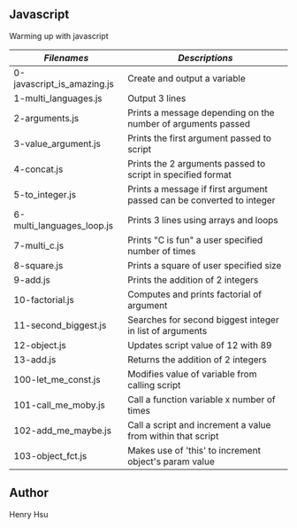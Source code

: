 ## Javascript

Warming up with javascript

|           *Filenames*           |                    *Descriptions*                                       |
|---------------------------------|-------------------------------------------------------------------------|
| 0-javascript_is_amazing.js      | Create and output a variable                                            |
| 1-multi_languages.js            | Output 3 lines                                                          |
| 2-arguments.js                  | Prints a message depending on the number of arguments passed            |
| 3-value_argument.js             | Prints the first argument passed to script                              |
| 4-concat.js                     | Prints the 2 arguments passed to script in specified format             |
| 5-to_integer.js                 | Prints a message if first argument passed can be converted to integer   |
| 6-multi_languages_loop.js       | Prints 3 lines using arrays and loops                                   |
| 7-multi_c.js                    | Prints "C is fun" a user specified number of times                      |
| 8-square.js                     | Prints a square of user specified size                                  |
| 9-add.js                        | Prints the addition of 2 integers                                       |
| 10-factorial.js                 | Computes and prints factorial of argument                               |
| 11-second_biggest.js            | Searches for second biggest integer in list of arguments                |
| 12-object.js                    | Updates script value of 12 with 89                                      |
| 13-add.js                       | Returns the addition of 2 integers                                      |
| 100-let_me_const.js             | Modifies value of variable from calling script                          |
| 101-call_me_moby.js             | Call a function variable x number of times                              |
| 102-add_me_maybe.js             | Call a script and increment a value from within that script             |
| 103-object_fct.js               | Makes use of 'this' to increment object's param value                   |


## Author
Henry Hsu

